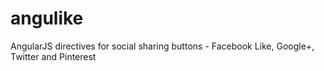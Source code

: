 angulike
========

AngularJS directives for social sharing buttons - Facebook Like, Google+, Twitter and Pinterest 
